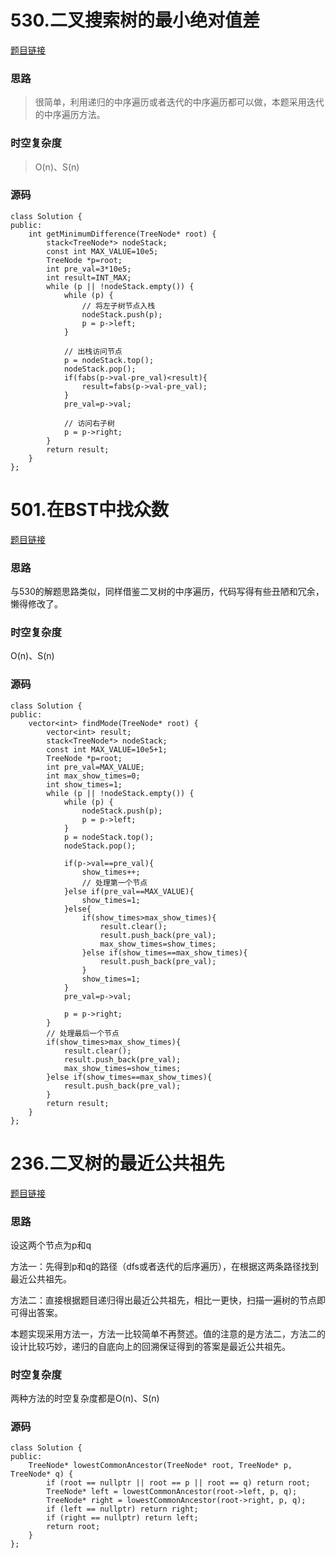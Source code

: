 # 530.二叉搜索树的最小绝对值差

[题目链接](https://leetcode.cn/problems/minimum-absolute-difference-in-bst/description/)

### 思路

> 很简单，利用递归的中序遍历或者迭代的中序遍历都可以做，本题采用迭代的中序遍历方法。

### 时空复杂度

> O(n)、S(n)

### 源码

```
class Solution {
public:
    int getMinimumDifference(TreeNode* root) {
        stack<TreeNode*> nodeStack;
        const int MAX_VALUE=10e5;
        TreeNode *p=root;
        int pre_val=3*10e5;
        int result=INT_MAX;
        while (p || !nodeStack.empty()) {
            while (p) {
                // 将左子树节点入栈
                nodeStack.push(p);
                p = p->left;
            }

            // 出栈访问节点
            p = nodeStack.top();
            nodeStack.pop();
            if(fabs(p->val-pre_val)<result){
                result=fabs(p->val-pre_val);
            }
            pre_val=p->val;

            // 访问右子树
            p = p->right;
        }
        return result;
    }
};
```



# 501.在BST中找众数

[题目链接](https://leetcode.cn/problems/find-mode-in-binary-search-tree/description/)

### 思路

与530的解题思路类似，同样借鉴二叉树的中序遍历，代码写得有些丑陋和冗余，懒得修改了。

### 时空复杂度

O(n)、S(n)

### 源码

```
class Solution {
public:
    vector<int> findMode(TreeNode* root) {
        vector<int> result;
        stack<TreeNode*> nodeStack;
        const int MAX_VALUE=10e5+1;
        TreeNode *p=root;
        int pre_val=MAX_VALUE;
        int max_show_times=0;
        int show_times=1;
        while (p || !nodeStack.empty()) {
            while (p) {
                nodeStack.push(p);
                p = p->left;
            }
            p = nodeStack.top();
            nodeStack.pop();

            if(p->val==pre_val){
                show_times++;
                // 处理第一个节点
            }else if(pre_val==MAX_VALUE){
                show_times=1;
            }else{
                if(show_times>max_show_times){
                    result.clear();
                    result.push_back(pre_val);
                    max_show_times=show_times;
                }else if(show_times==max_show_times){
                    result.push_back(pre_val);
                }
                show_times=1;
            }
            pre_val=p->val;

            p = p->right;
        }
        // 处理最后一个节点
        if(show_times>max_show_times){
            result.clear();
            result.push_back(pre_val);
            max_show_times=show_times;
        }else if(show_times==max_show_times){
            result.push_back(pre_val);
        }
        return result;
    }
};
```



# 236.二叉树的最近公共祖先

[题目链接](https://leetcode.cn/problems/lowest-common-ancestor-of-a-binary-tree/description/)

### 思路

设这两个节点为p和q

方法一：先得到p和q的路径（dfs或者迭代的后序遍历），在根据这两条路径找到最近公共祖先。

方法二：直接根据题目递归得出最近公共祖先，相比一更快，扫描一遍树的节点即可得出答案。

本题实现采用方法一，方法一比较简单不再赘述。值的注意的是方法二，方法二的设计比较巧妙，递归的自底向上的回溯保证得到的答案是最近公共祖先。

### 时空复杂度

两种方法的时空复杂度都是O(n)、S(n)

### 源码

```
class Solution {
public:
    TreeNode* lowestCommonAncestor(TreeNode* root, TreeNode* p, TreeNode* q) {
        if (root == nullptr || root == p || root == q) return root;
        TreeNode* left = lowestCommonAncestor(root->left, p, q);
        TreeNode* right = lowestCommonAncestor(root->right, p, q);
        if (left == nullptr) return right;
        if (right == nullptr) return left;
        return root;
    }
};
```

